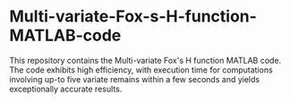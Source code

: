 # Multi-variate-Fox-s-H-function-MATLAB-code
This repository contains the Multi-variate Fox's H function MATLAB code. The code exhibits high efficiency, with execution time for computations involving up-to five variate remains within a few seconds and yields exceptionally accurate results.
